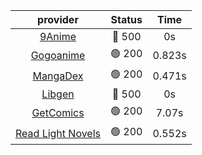 | **provider** | **Status** | **Time** |
|:--------:|:------:|:----:|
| [9Anime](https://9anime.to) | 🔴 500 | 0s |
| [Gogoanime](https://gogoanime.gg) | 🟢 200 | 0.823s |
| [MangaDex](https://mangadex.org) | 🟢 200 | 0.471s |
| [Libgen](http://libgen) | 🔴 500 | 0s |
| [GetComics](https://getcomics.info/) | 🟢 200 | 7.07s |
| [Read Light Novels](https://readlightnovels.net) | 🟢 200 | 0.552s |
